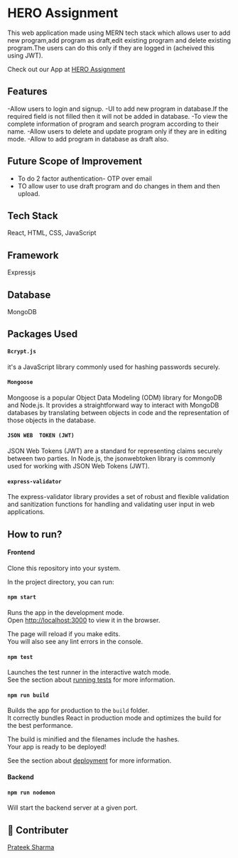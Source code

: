 # HERO Assignment

This web application made using MERN tech stack which allows user to add new program,add program as draft,edit existing program and delete existing program.The users can do this only if they are logged in (acheived this using JWT).

Check out our App at [HERO Assignment](https://65a55b9da79a92044aa84955--chipper-kitten-2b07ed.netlify.app/)

## Features

-Allow users to login and signup.
-UI to add new program in database.If the required field is not filled then it will not be added in database.
-To view the complete information of program and search program according to their name.
-Allow users to delete and update program only if they are in editing mode.
-Allow to add program in database as draft also.

## Future Scope of Improvement

- To do 2 factor authentication- OTP over email
- TO allow user to use draft program and do changes in them and then upload.

## Tech Stack

React,  HTML, CSS, JavaScript

## Framework
 
 Expressjs

## Database
 MongoDB

## Packages Used


#### `Bcrypt.js`

 it's a JavaScript library commonly used for hashing passwords securely. 

#### `Mongoose`

Mongoose is a popular Object Data Modeling (ODM) library for MongoDB and Node.js. It provides a straightforward way to interact with MongoDB databases by translating between objects in code and the representation of those objects in the database.

#### `JSON WEB  TOKEN (JWT)`
JSON Web Tokens (JWT) are a standard for representing claims securely between two parties. 
In Node.js, the jsonwebtoken library is commonly used for working with JSON Web Tokens (JWT). 

#### `express-validator`

The express-validator library provides a set of robust and flexible validation and sanitization functions for handling and validating user input in web applications.


## How to run?

#### Frontend

Clone this repository into your system. 

In the project directory, you can run:

#### `npm start`

Runs the app in the development mode.\
Open [http://localhost:3000](http://localhost:3000) to view it in the browser.

The page will reload if you make edits.\
You will also see any lint errors in the console.

#### `npm test`

Launches the test runner in the interactive watch mode.\
See the section about [running tests](https://facebook.github.io/create-react-app/docs/running-tests) for more information.

#### `npm run build`

Builds the app for production to the `build` folder.\
It correctly bundles React in production mode and optimizes the build for the best performance.

The build is minified and the filenames include the hashes.\
Your app is ready to be deployed!

See the section about [deployment](https://facebook.github.io/create-react-app/docs/deployment) for more information.


#### Backend

#### `npm run nodemon`

Will start the backend server at a given port.

## 🔗 Contributer

[Prateek Sharma](https://github.com/prateek272002)
